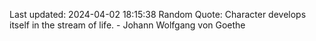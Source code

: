 Last updated: 2024-04-02 18:15:38
Random Quote: Character develops itself in the stream of life. - Johann Wolfgang von Goethe